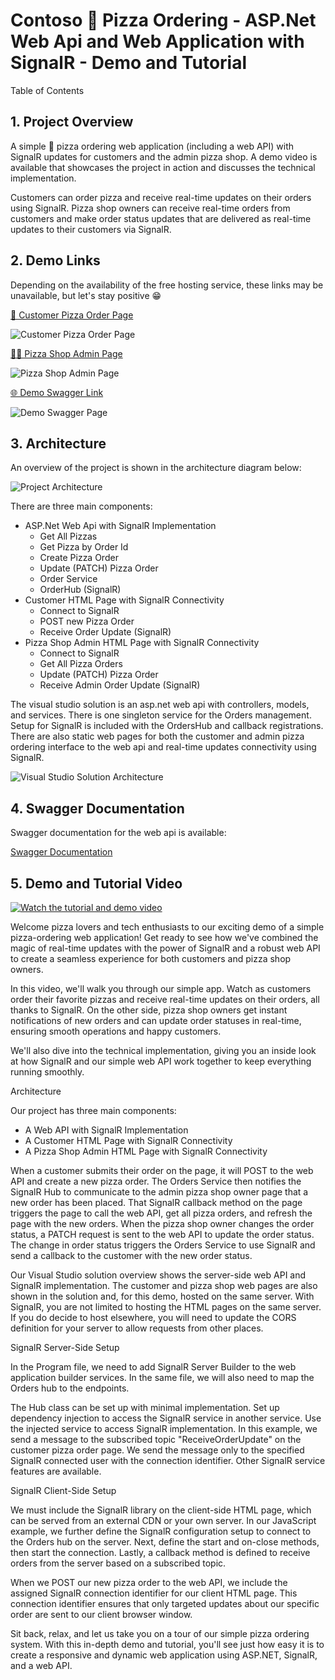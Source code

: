 # Contoso 🍕 Pizza Ordering - ASP.Net Web Api and Web Application with SignalR - Demo and Tutorial

Table of Contents

##  1. <a name='ProjectOverview'></a>Project Overview

A simple 🍕 pizza ordering web application (including a web API) with SignalR updates for customers and the admin pizza shop. A demo video is available that showcases the project in action and discusses the technical implementation.

Customers can order pizza and receive real-time updates on their orders using SignalR.
Pizza shop owners can receive real-time orders from customers and make order status updates that are delivered as real-time updates to their customers via SignalR.

##	2. <a name='DemoLinks'></a>Demo Links
Depending on the availability of the free hosting service, these links may be unavailable, but let's stay positive 😁

[🧍 Customer Pizza Order Page](http://orderpizzademo.runasp.net/)

![Customer Pizza Order Page](images/customerpage.jpg)

[👩‍🍳 Pizza Shop Admin Page](http://orderpizzademo.runasp.net/admin.html)

![Pizza Shop Admin Page](images/adminpage.jpg)

[🌐 Demo Swagger Link](http://orderpizzademo.runasp.net/swagger/index.html)

![Demo Swagger Page](images/swaggerpicture.jpg)


##  3. <a name='Architecture'></a>Architecture
An overview of the project is shown in the architecture diagram below:

![Project Architecture](images/architecturediagram.jpg)

There are three main components:

- ASP.Net Web Api with SignalR Implementation
	- Get All Pizzas
	- Get Pizza by Order Id
	- Create Pizza Order
	- Update (PATCH) Pizza Order
	- Order Service
	- OrderHub (SignalR)
- Customer HTML Page with SignalR Connectivity
	- Connect to SignalR
	- POST new Pizza Order
	- Receive Order Update (SignalR)
- Pizza Shop Admin HTML Page with SignalR Connectivity
	- Connect to SignalR
	- Get All Pizza Orders
	- Update (PATCH) Pizza Order
	- Receive Admin Order Update (SignalR)

The visual studio solution is an asp.net web api with controllers, models, and services. There is one singleton service for the Orders management. Setup for SignalR is included with the OrdersHub and callback registrations. There are also static web pages for both the customer and admin pizza ordering interface to the web api and real-time updates connectivity using SignalR.

![Visual Studio Solution Architecture](images/architecture.jpg)

##  4. <a name='SwaggerDocumentation'></a>Swagger Documentation
Swagger documentation for the web api is available:

[Swagger Documentation](http://orderpizzademo.runasp.net/swagger/v1/swagger.json)

##  5. <a name='YouTubeVideo'></a>Demo and Tutorial Video

[![Watch the tutorial and demo video](images/Title.jpg)](https://www.youtube.com/watch?v=UqkiPBk9D8I "Contoso 🍕 Pizza Ordering - ASP.Net Web Api and Web Application with SignalR - Demo and Tutorial")

Welcome pizza lovers and tech enthusiasts to our exciting demo of a simple pizza-ordering web application! Get ready to see how we've combined the magic of real-time updates with the power of SignalR and a robust web API to create a seamless experience for both customers and pizza shop owners.

In this video, we'll walk you through our simple app. Watch as customers order their favorite pizzas and receive real-time updates on their orders, all thanks to SignalR. On the other side, pizza shop owners get instant notifications of new orders and can update order statuses in real-time, ensuring smooth operations and happy customers.

We'll also dive into the technical implementation, giving you an inside look at how SignalR and our simple web API work together to keep everything running smoothly. 

Architecture

Our project has three main components:
- A Web API with SignalR Implementation
- A Customer HTML Page with SignalR Connectivity
- A Pizza Shop Admin HTML Page with SignalR Connectivity

When a customer submits their order on the page, it will POST to the web API and create a new pizza order. The Orders Service then notifies the SignalR Hub to communicate to the admin pizza shop owner page that a new order has been placed. That SignalR callback method on the page triggers the page to call the web API, get all pizza orders, and refresh the page with the new orders. When the pizza shop owner changes the order status, a PATCH request is sent to the web API to update the order status. The change in order status triggers the Orders Service to use SignalR and send a callback to the customer with the new order status.

Our Visual Studio solution overview shows the server-side web API and SignalR implementation. The customer and pizza shop web pages are also shown in the solution and, for this demo, hosted on the same server. With SignalR, you are not limited to hosting the HTML pages on the same server. If you do decide to host elsewhere, you will need to update the CORS definition for your server to allow requests from other places.

SignalR Server-Side Setup

In the Program file, we need to add SignalR Server Builder to the web application builder services. In the same file, we will also need to map the Orders hub to the endpoints.

The Hub class can be set up with minimal implementation. Set up dependency injection to access the SignalR service in another service. Use the injected service to access SignalR implementation. In this example, we send a message to the subscribed topic "ReceiveOrderUpdate" on the customer pizza order page. We send the message only to the specified SignalR connected user with the connection identifier. Other SignalR service features are available.

SignalR Client-Side Setup

We must include the SignalR library on the client-side HTML page, which can be served from an external CDN or your own server. In our JavaScript example, we further define the SignalR configuration setup to connect to the Orders hub on the server. Next, define the start and on-close methods, then start the connection. Lastly, a callback method is defined to receive orders from the server based on a subscribed topic.

When we POST our new pizza order to the web API, we include the assigned SignalR connection identifier for our client HTML page. This connection identifier ensures that only targeted updates about our specific order are sent to our client browser window.

Sit back, relax, and let us take you on a tour of our simple pizza ordering system. With this in-depth demo and tutorial, you'll see just how easy it is to create a responsive and dynamic web application using ASP.NET, SignalR, and a web API.
